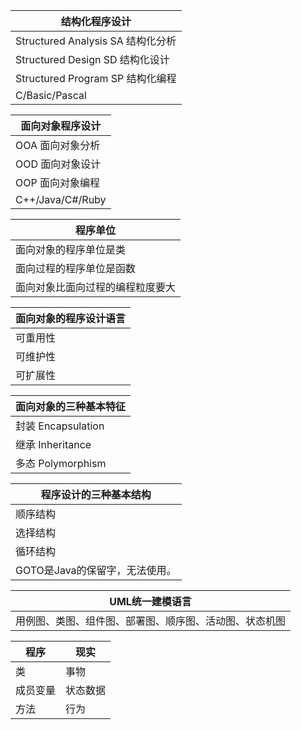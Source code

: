 

|结构化程序设计|
|----|
|Structured Analysis SA 结构化分析|
|Structured Design SD 结构化设计|
|Structured Program SP 结构化编程|
|C/Basic/Pascal|

|面向对象程序设计|
|----|
|OOA 面向对象分析|
|OOD 面向对象设计|
|OOP 面向对象编程|
|C++/Java/C#/Ruby|



|程序单位|
|----|
|面向对象的程序单位是类|
|面向过程的程序单位是函数|
|面向对象比面向过程的编程粒度要大|

|面向对象的程序设计语言|
|----|
|可重用性|
|可维护性|
|可扩展性|

|面向对象的三种基本特征|
|----|
|封装 Encapsulation|
|继承 Inheritance|
|多态 Polymorphism|


|程序设计的三种基本结构|
|----|
|顺序结构|
|选择结构|
|循环结构|
|GOTO是Java的保留字，无法使用。|


|UML统一建模语言|
|----|
|用例图、类图、组件图、部署图、顺序图、活动图、状态机图|



|程序|现实|
|----|----|
|类|事物|
|成员变量|状态数据|
|方法|行为|



